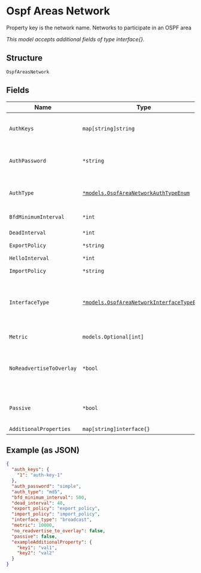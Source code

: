 
# Ospf Areas Network

Property key is the network name. Networks to participate in an OSPF area

*This model accepts additional fields of type interface{}.*

## Structure

`OspfAreasNetwork`

## Fields

| Name | Type | Tags | Description |
|  --- | --- | --- | --- |
| `AuthKeys` | `map[string]string` | Optional | Required if `auth_type`==`md5`. Property key is the key number |
| `AuthPassword` | `*string` | Optional | Required if `auth_type`==`password`, the password, max length is 8 |
| `AuthType` | [`*models.OspfAreaNetworkAuthTypeEnum`](../../doc/models/ospf-area-network-auth-type-enum.md) | Optional | auth type. enum: `md5`, `none`, `password`<br><br>**Default**: `"none"` |
| `BfdMinimumInterval` | `*int` | Optional | **Constraints**: `>= 1`, `<= 255000` |
| `DeadInterval` | `*int` | Optional | **Constraints**: `>= 1`, `<= 65535` |
| `ExportPolicy` | `*string` | Optional | - |
| `HelloInterval` | `*int` | Optional | **Constraints**: `>= 1`, `<= 255` |
| `ImportPolicy` | `*string` | Optional | - |
| `InterfaceType` | [`*models.OspfAreaNetworkInterfaceTypeEnum`](../../doc/models/ospf-area-network-interface-type-enum.md) | Optional | interface type (nbma = non-broadcast multi-access). enum: `broadcast`, `nbma`, `p2mp`, `p2p`<br><br>**Default**: `"broadcast"` |
| `Metric` | `models.Optional[int]` | Optional | **Constraints**: `>= 1`, `<= 65535` |
| `NoReadvertiseToOverlay` | `*bool` | Optional | By default, we'll re-advertise all learned OSPF routes toward overlay<br><br>**Default**: `false` |
| `Passive` | `*bool` | Optional | Whether to send OSPF-Hello<br><br>**Default**: `false` |
| `AdditionalProperties` | `map[string]interface{}` | Optional | - |

## Example (as JSON)

```json
{
  "auth_keys": {
    "1": "auth-key-1"
  },
  "auth_password": "simple",
  "auth_type": "md5",
  "bfd_minimum_interval": 500,
  "dead_interval": 40,
  "export_policy": "export_policy",
  "import_policy": "import_policy",
  "interface_type": "broadcast",
  "metric": 10000,
  "no_readvertise_to_overlay": false,
  "passive": false,
  "exampleAdditionalProperty": {
    "key1": "val1",
    "key2": "val2"
  }
}
```

